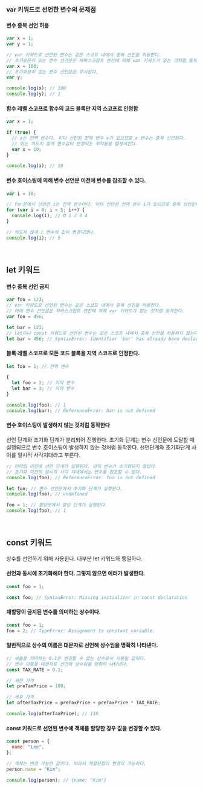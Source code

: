 ### var 키워드로 선언한 변수의 문제점

#### 변수 중복 선언 허용

```js
var x = 1;
var y = 1;

// var 키워드로 선언된 변수는 같은 스코프 내에서 중복 선언을 허용한다.
// 초기화문이 있는 변수 선언문은 자바스크립트 엔진에 의해 var 키워드가 없는 것처럼 동작한다.
var x = 100;
// 초기화문이 없는 변수 선언문은 무시된다.
var y;

console.log(x); // 100
console.log(y); // 1
```

#### 함수 레벨 스코프로 함수의 코드 블록만 지역 스코프로 인정함

```js
var x = 1;

if (true) {
  // x는 전역 변수다. 이미 선언된 전역 변수 x가 있으므로 x 변수는 중복 선언된다.
  // 이는 의도치 않게 변수값이 변경되는 부작용을 발생시킨다.
  var x = 10;
}

console.log(x); // 10
```

#### 변수 호이스팅에 의해 변수 선언문 이전에 변수를 참조할 수 있다.

```js
var i = 10;

// for문에서 선언한 i는 전역 변수이다. 이미 선언된 전역 변수 i가 있으므로 중복 선언된다.
for (var i = 0; i < 5; i++) {
  console.log(i); // 0 1 2 3 4
}

// 의도치 않게 i 변수의 값이 변경되었다.
console.log(i); // 5
```

<br/>

## let 키워드

#### 변수 중복 선언 금지

```js
var foo = 123;
// var 키워드로 선언된 변수는 같은 스코프 내에서 중복 선언을 허용한다.
// 아래 변수 선언문은 자바스크립트 엔진에 의해 var 키워드가 없는 것처럼 동작한다.
var foo = 456;

let bar = 123;
// let이나 const 키워드로 선언된 변수는 같은 스코프 내에서 중복 선언을 허용하지 않는다.
let bar = 456; // SyntaxError: Identifier 'bar' has already been declared
```

#### 블록 레벨 스코프로 모든 코드 블록을 지역 스코프로 인정한다.

```js
let foo = 1; // 전역 변수

{
  let foo = 2; // 지역 변수
  let bar = 3; // 지역 변수
}

console.log(foo); // 1
console.log(bar); // ReferenceError: bar is not defined
```

#### 변수 호이스팅이 발생하지 않는 것처럼 동작한다

선언 단계와 초기화 단계가 분리되어 진행한다. 초기화 단계는 변수 선언문에 도달할 때 실행되므로 변수 호이스팅이 발생하지 않는 것처럼 동작한다. 선언단계와 초기화단계 사이를 일시적 사각지대라고 부른다.

```js
// 런타임 이전에 선언 단계가 실행된다. 아직 변수가 초기화되지 않았다.
// 초기화 이전의 일시적 사각 지대에서는 변수를 참조할 수 없다.
console.log(foo); // ReferenceError: foo is not defined

let foo; // 변수 선언문에서 초기화 단계가 실행된다.
console.log(foo); // undefined

foo = 1; // 할당문에서 할당 단계가 실행된다.
console.log(foo); // 1
```

<br/>

## const 키워드

상수를 선언하기 위해 사용한다. 대부분 let 키워드와 동일하다.

#### 선언과 동시에 초기화해야 한다. 그렇지 않으면 에러가 발생한다.

```js
const foo = 1;
```

```js
const foo; // SyntaxError: Missing initializer in const declaration
```

#### 재할당이 금지된 변수를 의미하는 상수이다.

```js
const foo = 1;
foo = 2; // TypeError: Assignment to constant variable.
```

#### 일반적으로 상수의 이름은 대문자로 선언해 상수임을 명확히 나타낸다.

```js
// 세율을 의미하는 0.1은 변경할 수 없는 상수로서 사용될 값이다.
// 변수 이름을 대문자로 선언해 상수임을 명확히 나타낸다.
const TAX_RATE = 0.1;

// 세전 가격
let preTaxPrice = 100;

// 세후 가격
let afterTaxPrice = preTaxPrice + preTaxPrice * TAX_RATE;

console.log(afterTaxPrice); // 110
```

#### const 키워드로 선언된 변수에 객체를 할당한 경우 값을 변경할 수 있다.

```js
const person = {
  name: "Lee",
};

// 객체는 변경 가능한 값이다. 따라서 재할당없이 변경이 가능하다.
person.name = "Kim";

console.log(person); // {name: "Kim"}
```
